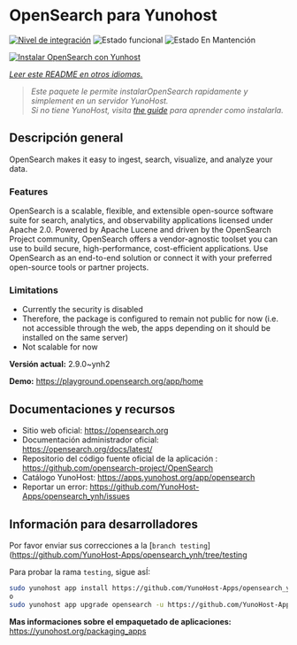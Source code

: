 <!--
Este archivo README esta generado automaticamente<https://github.com/YunoHost/apps/tree/master/tools/readme_generator>
No se debe editar a mano.
-->

# OpenSearch para Yunohost

[![Nivel de integración](https://dash.yunohost.org/integration/opensearch.svg)](https://dash.yunohost.org/appci/app/opensearch) ![Estado funcional](https://ci-apps.yunohost.org/ci/badges/opensearch.status.svg) ![Estado En Mantención](https://ci-apps.yunohost.org/ci/badges/opensearch.maintain.svg)

[![Instalar OpenSearch con Yunhost](https://install-app.yunohost.org/install-with-yunohost.svg)](https://install-app.yunohost.org/?app=opensearch)

*[Leer este README en otros idiomas.](./ALL_README.md)*

> *Este paquete le permite instalarOpenSearch rapidamente y simplement en un servidor YunoHost.*  
> *Si no tiene YunoHost, visita [the guide](https://yunohost.org/install) para aprender como instalarla.*

## Descripción general

OpenSearch makes it easy to ingest, search, visualize, and analyze your data.

### Features

OpenSearch is a scalable, flexible, and extensible open-source software suite for search, analytics, and observability applications licensed under Apache 2.0. Powered by Apache Lucene and driven by the OpenSearch Project community, OpenSearch offers a vendor-agnostic toolset you can use to build secure, high-performance, cost-efficient applications. Use OpenSearch as an end-to-end solution or connect it with your preferred open-source tools or partner projects.

### Limitations

- Currently the security is disabled
- Therefore, the package is configured to remain not public for now (i.e. not accessible through the web, the apps depending on it should be installed on the same server)
- Not scalable for now


**Versión actual:** 2.9.0~ynh2

**Demo:** <https://playground.opensearch.org/app/home>
## Documentaciones y recursos

- Sitio web oficial: <https://opensearch.org>
- Documentación administrador oficial: <https://opensearch.org/docs/latest/>
- Repositorio del código fuente oficial de la aplicación : <https://github.com/opensearch-project/OpenSearch>
- Catálogo YunoHost: <https://apps.yunohost.org/app/opensearch>
- Reportar un error: <https://github.com/YunoHost-Apps/opensearch_ynh/issues>

## Información para desarrolladores

Por favor enviar sus correcciones a la [`branch testing`](https://github.com/YunoHost-Apps/opensearch_ynh/tree/testing

Para probar la rama `testing`, sigue asÍ:

```bash
sudo yunohost app install https://github.com/YunoHost-Apps/opensearch_ynh/tree/testing --debug
o
sudo yunohost app upgrade opensearch -u https://github.com/YunoHost-Apps/opensearch_ynh/tree/testing --debug
```

**Mas informaciones sobre el empaquetado de aplicaciones:** <https://yunohost.org/packaging_apps>
